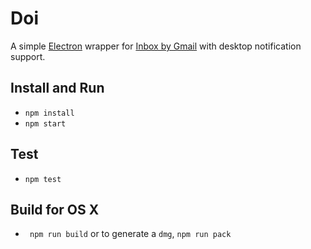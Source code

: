 # Doi

A simple [Electron](http://electron.atom.io/) wrapper for [Inbox by Gmail](http://www.google.com/inbox) with desktop notification support.

## Install and Run

* `npm install`
* `npm start`

## Test

* `npm test`

## Build for OS X

* ` npm run build` or to generate a `dmg`, `npm run pack`
